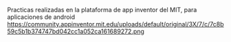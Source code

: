Practicas realizadas en la plataforma de app inventor del MIT, para aplicaciones de android
https://community.appinventor.mit.edu/uploads/default/original/3X/7/c/7c8b59c5b1b374747bd042cc1a052ca161689272.png
